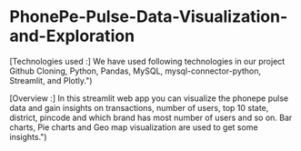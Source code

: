 # PhonePe-Pulse-Data-Visualization-and-Exploration

[Technologies used :] We have used following technologies in our project Github Cloning, Python, Pandas, MySQL, mysql-connector-python, Streamlit, and Plotly.")

[Overview :] In this streamlit web app you can visualize the phonepe pulse data and gain insights on transactions, number of users, top 10 state, district, pincode and which brand has most number of users and so on. Bar charts, Pie charts and Geo map visualization are used to get some insights.")
